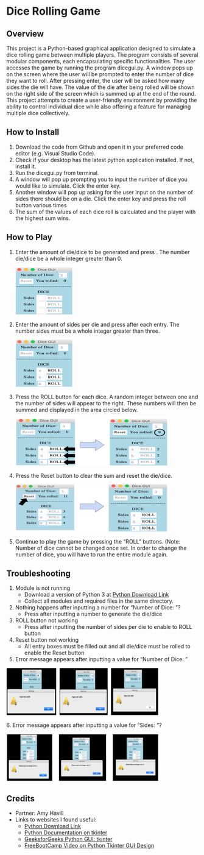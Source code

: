 # Dice Rolling Game

## Overview
This project is a Python-based graphical application designed to simulate a dice rolling game between multiple players. The program consists of several modular components, each encapsulating specific functionalities. The user accesses the game by running the program dicegui.py. A window pops up on the screen where the user will be prompted to enter the number of dice they want to roll. After pressing enter, the user will be asked how many sides the die will have. The value of the die after being rolled will be shown on the right side of the screen which is summed up at the end of the round. This project attempts to create a user-friendly environment by providing the ability to control individual dice while also offering a feature for managing multiple dice collectively.

## How to Install
1. Download the code from Github and open it in your preferred code editor (e.g. Visual Studio Code).
2. Check if your desktop has the latest python application installed. If not, install it.
3. Run the dicegui.py from terminal.
4. A window will pop up prompting you to input the number of dice you would like to simulate. Click the enter key.
5. Another window will pop up asking for the user input on the number of sides there should be on a die. Click the enter key and press the roll button various times
6. The sum of the values of each dice roll is calculated and the player with the highest sum wins.

## How to Play
1. Enter the amount of die/dice to be generated and press <Enter>. The number die/dice be a whole integer greater than 0.
   <p float="left">
    <img src="images/diceGui1.JPG" width = "150" height="125" />
   </p>
2. Enter the amount of sides per die and press <Enter> after each entry. The number sides must be a whole integer greater than three.
   <p float="left">
    <img src="images/diceGui2.JPG" width = "150" height="125" />
   </p> 
3. Press the ROLL button for each dice. A random integer between one and the number of sides will appear to the right. These numbers will then be summed and displayed in the area circled below.
   <p float="left">
    <img src="images/diceGui3.JPG" width = "400" height="125" />
   </p>
4. Press the Reset button to clear the sum and reset the die/dice.
   <p float="left">
    <img src="images/diceGui4.JPG" width = "400" height="125" />
   </p>
5. Continue to play the game by pressing the “ROLL” buttons. (Note: Number of dice cannot be changed once set. In order to change the number of dice, you will have to run the entire module again.

## Troubleshooting
1. Module is not running  
      - Download a version of Python 3 at [Python Download Link](https://www.python.org/downloads/)  
      - Collect all modules and required files in the same directory.
2. Nothing happens after inputting a number for “Number of Dice: ”? 
      - Press <Enter> after inputting a number to generate the die/dice  
3. ROLL button not working
   - Press <Enter> after inputting the number of sides per die to enable to ROLL button 
4. Reset button not working 
   - All entry boxes must be filled out and all die/dice must be rolled to enable the Reset button 
5. Error message appears after inputting a value for “Number of Dice: ”
<p float="left">
 <img src="images/diceGuiTroubleshoot.JPG" width = "400" height="125" />
</p>
6. Error message appears after inputting a value for “Sides: ”? 
<p float="left">
 <img src="images/diceGuiTroubleshoot2.JPG" width = "400" height="125" />
</p>

## Credits
- Partner: Amy Havill
- Links to websites I found useful:
  - [Python Download Link](https://www.python.org/downloads/)
  - [Python Documentation on tkinter](https://docs.python.org/3/library/tkinter.html)
  - [GeeksforGeeks Python GUI: tkinter](https://www.geeksforgeeks.org/python-gui-tkinter/)
  - [FreeBootCamp Video on Python Tkinter GUI Design](https://www.youtube.com/watch?v=0tM-l_ZsxjU)

